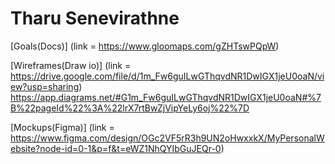 # Tharu Senevirathne

[Goals(Docs)] 
(link = https://www.gloomaps.com/gZHTswPQpW)
  
[Wireframes(Draw io)] 
(link = https://drive.google.com/file/d/1m_Fw6guILwGThqvdNR1DwIGX1jeU0oaN/view?usp=sharing)
https://app.diagrams.net/#G1m_Fw6guILwGThqvdNR1DwIGX1jeU0oaN#%7B%22pageId%22%3A%22lrX7rtBwZjVipYeLy6oj%22%7D
   
[Mockups(Figma)] 
(link = https://www.figma.com/design/OGc2VF5rR3h9UN2oHwxxkX/MyPersonalWebsite?node-id=0-1&p=f&t=eWZ1NhQYIbGuJEQr-0)